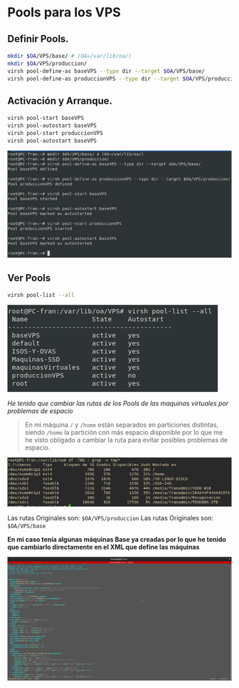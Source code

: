 # Pools para los VPS
## Definir Pools.

```bash
mkdir $OA/VPS/base/ # (OA=/var/lib/oa/)
mkdir $OA/VPS/produccion/
virsh pool-define-as baseVPS --type dir --target $OA/VPS/base/
virsh pool-define-as produccionVPS --type dir --target $OA/VPS/produccion/
```

## Activación y Arranque.

```bash
virsh pool-start baseVPS
virsh pool-autostart baseVPS
virsh pool-start produccionVPS 
virsh pool-autostart baseVPS
```
![pools1](./imagenes/pools.jpg)

## Ver Pools

```bash
virsh pool-list --all
```

![pools2](./imagenes/pools2.jpg)

_He tenido que cambiar las rutas de los Pools de las maquinas virtuales por problemas de espacio_

> En mi máquina `/` y `/home` están separados en particiones distintas, siendo `/home` la partición con más espacio disponible por lo que me he visto obligado a cambiar la ruta para evitar posibles problemas de espacio.

![pools2](./imagenes/MOVER-VPS.png)

Las rutas Originales son: `$OA/VPS/produccion`
Las rutas Originales son: `$OA/VPS/base`

**En mi caso tenía algunas máquinas Base ya creadas por lo que he tenido que cambiarlo directamente en el XML que define las máquinas**

![pools2](./imagenes/cambioENMaquinas.png)